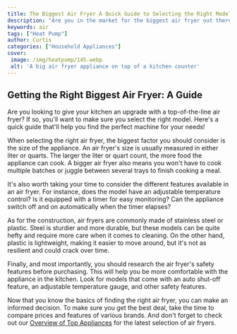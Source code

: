 ```yaml
---
title: The Biggest Air Fryer A Quick Guide to Selecting the Right Model
description: "Are you in the market for the biggest air fryer out there Read on to find out what model will best suit your needs Learn all you need to know to select the right model of air fryer"
keywords: air
tags: ["Heat Pump"]
author: Curtis
categories: ["Household Appliances"]
cover: 
 image: /img/heatpump/145.webp
 alt: 'A big air fryer appliance on top of a kitchen counter'
---
```

## Getting the Right Biggest Air Fryer: A Guide
Are you looking to give your kitchen an upgrade with a top-of-the-line air fryer? If so, you'll want to make sure you select the right model. Here's a quick guide that'll help you find the perfect machine for your needs! 

When selecting the right air fryer, the biggest factor you should consider is the size of the appliance. An air fryer's size is usually measured in either liter or quarts. The larger the liter or quart count, the more food the appliance can cook. A bigger air fryer also means you won't have to cook multiple batches or juggle between several trays to finish cooking a meal. 

It's also worth taking your time to consider the different features available in an air fryer. For instance, does the model have an adjustable temperature control? Is it equipped with a timer for easy monitoring? Can the appliance switch off and on automatically when the timer elapses? 

As for the construction, air fryers are commonly made of stainless steel or plastic. Steel is sturdier and more durable, but these models can be quite hefty and require more care when it comes to cleaning. On the other hand, plastic is lightweight, making it easier to move around, but it's not as resilient and could crack over time.

Finally, and most importantly, you should research the air fryer's safety features before purchasing. This will help you be more comfortable with the appliance in the kitchen. Look for models that come with an auto shut-off feature, an adjustable temperature gauge, and other safety features. 

Now that you know the basics of finding the right air fryer, you can make an informed decision. To make sure you get the best deal, take the time to compare prices and features of various brands. And don't forget to check out our [Overview of Top Appliances](./pages/appliance-overview) for the latest selection of air fryers.
